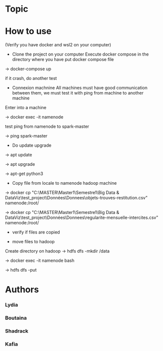 # Topic 

# How to use 

(Verify you have docker and wsl2 on your computer)

* Clone the project on your computer
Execute docker compose in the directory where you have put docker compose file

-> docker-compose up 

if it crash, do another test

* Connexion machnine
All machines must have good communication between them, we must test it with ping from machine to another machine

Enter into a machine

-> docker exec -it namenode

test ping from namenode to spark-master

-> ping spark-master

* Do update upgrade 

-> apt update

-> apt upgrade

-> apt-get python3 

* Copy file from locale to namenode hadoop machine 

->  docker cp "C:\MASTER\Master1\Semestre1\Big Data & DataViz\test_project\Données\Donnees\objets-trouves-restitution.csv" namenode:/root/

->  docker cp "C:\MASTER\Master1\Semestre1\Big Data & DataViz\test_project\Données\Donnees\regularite-mensuelle-intercites.csv" namenode:/root/


* verify if files are copied 

* move files to hadoop

Create directory on hadoop -> hdfs dfs -mkdir /data

-> docker exec -it namenode bash 

-> hdfs dfs -put <file path on namenode> <file on hadoop>







# Authors 

### Lydia 
### Boutaina 
### Shadrack
### Kafia
